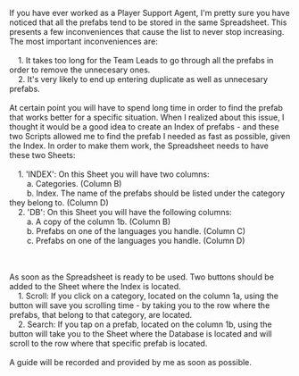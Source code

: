 If you have ever worked as a Player Support Agent, I'm pretty sure you have noticed that all the prefabs tend to be stored in the same Spreadsheet. This presents a few inconveniences that cause the list to never stop increasing. The most important inconveniences are:
 <br /> <br />
&nbsp;&nbsp;&nbsp;&nbsp;1. It takes too long for the Team Leads to go through all the prefabs in order to remove the unnecesary ones.<br />
&nbsp;&nbsp;&nbsp;&nbsp;2. It's very likely to end up entering duplicate as well as unnecesary prefabs. 
 <br /> <br />
At certain point you will have to spend long time in order to find the prefab that works better for a specific situation. When I realized about this issue, I thought it would be a good idea to create an Index of prefabs - and these two Scripts allowed me to find the prefab I needed as fast as possible, given the Index. In order to make them work, the Spreadsheet needs to have these two Sheets:
 <br /> <br />
&nbsp;&nbsp;&nbsp;&nbsp;1. 'INDEX': On this Sheet you will have two columns:<br />
  &nbsp;&nbsp;&nbsp;&nbsp;&nbsp;&nbsp;&nbsp;&nbsp;a. Categories. (Column B)<br />
  &nbsp;&nbsp;&nbsp;&nbsp;&nbsp;&nbsp;&nbsp;&nbsp;b. Index. The name of the prefabs should be listed under the category they belong to. (Column D) <br />
&nbsp;&nbsp;&nbsp;&nbsp;2. 'DB': On this Sheet you will have the following columns:<br />
  &nbsp;&nbsp;&nbsp;&nbsp;&nbsp;&nbsp;&nbsp;&nbsp;a. A copy of the column 1b. (Column B)<br />
  &nbsp;&nbsp;&nbsp;&nbsp;&nbsp;&nbsp;&nbsp;&nbsp;b. Prefabs on one of the languages you handle. (Column C)<br />
  &nbsp;&nbsp;&nbsp;&nbsp;&nbsp;&nbsp;&nbsp;&nbsp;c. Prefabs on one of the languages you handle. (Column D)
  
   <br /> <br />
As soon as the Spreadsheet is ready to be used. Two buttons should be added to the Sheet where the Index is located. <br />
  &nbsp;&nbsp;&nbsp;&nbsp;1. Scroll: If you click on a category, located on the column 1a, using the button will save you scrolling time - by taking you to the row where the prefabs, that belong to that category, are located. <br />
  &nbsp;&nbsp;&nbsp;&nbsp;2. Search: If you tap on a prefab, located on the column 1b, using the button will take you to the Sheet where the Database is located and will scroll to the row where that specific prefab is located. 
   <br /> <br />
A guide will be recorded and provided by me as soon as possible. 
